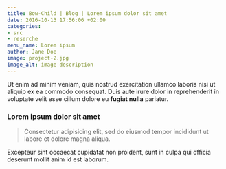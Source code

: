 ```yaml
---
title: Bow-Child | Blog | Lorem ipsum dolor sit amet
date: 2016-10-13 17:56:06 +02:00
categories:
- src
- reserche
menu_name: Lorem ipsum
author: Jane Doe
image: project-2.jpg
image_alt: image description
---
```


Ut enim ad minim veniam, quis nostrud exercitation ullamco laboris nisi ut aliquip ex ea commodo consequat. Duis aute irure dolor in reprehenderit in voluptate velit esse cillum dolore eu **fugiat nulla** pariatur.

### Lorem ipsum dolor sit amet

> Consectetur adipisicing elit, sed do eiusmod tempor incididunt ut labore et dolore magna aliqua.



Excepteur sint occaecat cupidatat non proident, sunt in culpa qui officia deserunt mollit anim id est laborum.
